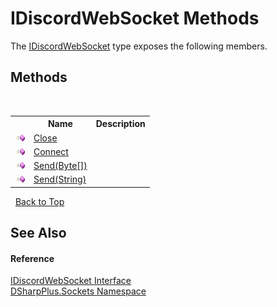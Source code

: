 # IDiscordWebSocket Methods
 

The <a href="1363aa7c-63bf-b739-5ec4-008c9d9a3f75">IDiscordWebSocket</a> type exposes the following members.


## Methods
&nbsp;<table><tr><th></th><th>Name</th><th>Description</th></tr><tr><td>![Public method](media/pubmethod.gif "Public method")</td><td><a href="639bfc83-26e3-a028-e691-f5061f087a72">Close</a></td><td /></tr><tr><td>![Public method](media/pubmethod.gif "Public method")</td><td><a href="0d8a7a6c-9030-7918-03d5-ea78532562e3">Connect</a></td><td /></tr><tr><td>![Public method](media/pubmethod.gif "Public method")</td><td><a href="a9fe8cda-5d6d-9939-216c-3ed7ecf3be33">Send(Byte[])</a></td><td /></tr><tr><td>![Public method](media/pubmethod.gif "Public method")</td><td><a href="87698f14-87c1-ec2f-61dd-90ff45abb720">Send(String)</a></td><td /></tr></table>&nbsp;
<a href="#idiscordwebsocket-methods">Back to Top</a>

## See Also


#### Reference
<a href="1363aa7c-63bf-b739-5ec4-008c9d9a3f75">IDiscordWebSocket Interface</a><br /><a href="976c1b9e-33d2-8698-ae4f-4f396813919d">DSharpPlus.Sockets Namespace</a><br />